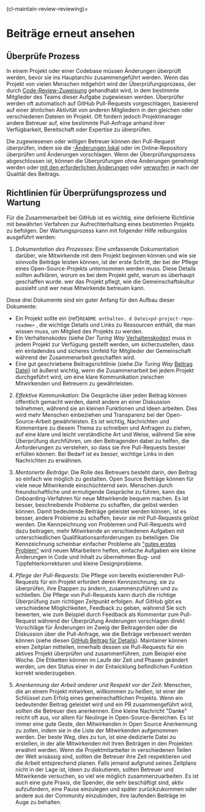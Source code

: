 (cl-maintain-review-reviewing)=
# Beiträge erneut ansehen

## Überprüfe Prozess
In einem Projekt oder einer Codebase müssen Änderungen überprüft werden, bevor sie ins Hauptarchiv zusammengeführt werden. Wenn das Projekt von vielen Menschen mitgehört wird der Überprüfungsprozess, der durch [Code-Review-Zuweisung](https://help.github.com/en/github/setting-up-and-managing-organizations-and-teams/managing-code-review-assignment-for-your-team) gehandhabt wird, in dem bestimmte Mitglieder des Teams dieser Aufgabe zugewiesen werden. Überprüfer werden oft automatisch auf GitHub Pull-Requests vorgeschlagen, basierend auf einer ähnlichen Aktivität von anderen Mitgliedern in den gleichen oder verschiedenen Dateien im Projekt. Oft fordern jedoch Projektmanager andere Betreuer auf, eine bestimmte Pull-Anfrage anhand ihrer Verfügbarkeit, Bereitschaft oder Expertise zu überprüfen.

Die zugewiesenen oder willigen Betreuer können den Pull-Request überprüfen, indem sie die [-Änderungen lokal](https://help.github.com/en/github/collaborating-with-issues-and-pull-requests/checking-out-pull-requests-locally) oder im Online-Repository überprüfen und Änderungen vorschlagen. Wenn der Überprüfungsprozess abgeschlossen ist, können die Überprüfungen ohne Änderungen genehmigt werden oder [mit den erforderlichen Änderungen](https://help.github.com/en/github/collaborating-with-issues-and-pull-requests/approving-a-pull-request-with-required-reviews) oder [verworfen](https://help.github.com/en/github/collaborating-with-issues-and-pull-requests/dismissing-a-pull-request-review) je nach der Qualität des Beitrags.

## Richtlinien für Überprüfungsprozess und Wartung
Für die Zusammenarbeit bei GitHub ist es wichtig, eine definierte Richtlinie mit bewährten Verfahren zur Aufrechterhaltung eines bestimmten Projekts zu befolgen. Der Wartungsprozess kann mit folgender Hilfe reibungslos ausgeführt werden:

1. *Dokumentation des Prozesses*: Eine umfassende Dokumentation darüber, wie Mitwirkende mit dem Projekt beginnen können und wie sie sinnvolle Beiträge leisten können, ist der erste Schritt, der bei der Pflege eines Open-Source-Projekts unternommen werden muss. Diese Details sollten aufklären, worum es bei dem Projekt geht, warum es überhaupt geschaffen wurde. wer das Projekt pflegt, wie die Gemeinschaftskultur aussieht und wer neue Mitwirkende betreuen kann.

Diese drei Dokumente sind ein guter Anfang für den Aufbau dieser Dokumente:
- Ein Projekt sollte ein {ref}`README enthalten. d Datei<pd-project-repo-readme>` , die wichtige Details und Links zu Ressourcen enthält, die man wissen muss, um Mitglied des Projekts zu werden.
- Ein Verhaltenskodex (siehe _Der Turing Way_ [Verhaltenskodex](https://github.com/alan-turing-institute/the-turing-way/blob/main/CODE_OF_CONDUCT.md)) muss in jedem Projekt zur Verfügung gestellt werden, um sicherzustellen, dass ein einladendes und sicheres Umfeld für Mitglieder der Gemeinschaft während der Zusammenarbeit geschaffen wird.
- Eine gut geschriebene Beitragsrichtlinie (siehe _Die Turing Way_ [Beitrag Datei](https://github.com/alan-turing-institute/the-turing-way/blob/main/CONTRIBUTING.md)) ist äußerst wichtig, wenn die Zusammenarbeit bei jedem Projekt durchgeführt wird, um eine klare Kommunikation zwischen Mitwirkenden und Betreuern zu gewährleisten.

2. *Effektive Kommunikation*: Die Gespräche über jeden Beitrag können öffentlich gemacht werden, damit andere an einer Diskussion teilnehmen, während sie an kleinen Funktionen und Ideen arbeiten. Dies wird mehr Menschen einbeziehen und Transparenz bei der Open-Source-Arbeit gewährleisten. Es ist wichtig, Nachrichten und Kommentare zu diesem Thema zu schreiben und Anfragen zu ziehen, auf eine klare und leicht verständliche Art und Weise, während Sie eine Überprüfung durchführen, um den Beitragenden dabei zu helfen, die Anforderungen zu verstehen, so dass sie ihre Pull-Requests besser erfüllen können. Bei Bedarf ist es besser, wichtige Links in den Nachrichten zu erwähnen.

3. *Mentorierte Beiträge*: Die Rolle des Betreuers besteht darin, den Beitrag so einfach wie möglich zu gestalten. Open Source Beiträge können für viele neue Mitwirkende einschüchternd sein. Menschen durch freundschaftliche und ermutigende Gespräche zu führen, kann das Onboarding-Verfahren für neue Mitwirkende bequem machen. Es ist besser, beschreibende Probleme zu schaffen, die gelöst werden können. Damit bedeutende Beiträge geleistet werden können, ist es besser, andere Probleme zu schaffen, bevor sie mit Pull-Requests gelöst werden. Die Kennzeichnung von Problemen und Pull-Requests wird dazu beitragen, mehr Mitwirkende an verschiedenen Aufgaben mit unterschiedlichen Qualifikationsanforderungen zu beteiligen. Die Kennzeichnung scheinbar einfacher Probleme als ["gutes erstes Problem"](https://help.github.com/en/github/building-a-strong-community/encouraging-helpful-contributions-to-your-project-with-labels) wird neuen Mitarbeitern helfen, einfache Aufgaben wie kleine Änderungen in Code und Inhalt zu übernehmen Bug- und Tippfehlerkorrekturen und kleine Designprobleme.

4. *Pflege der Pull-Requests*: Die Pflege von bereits existierenden Pull-Requests für ein Projekt erfordert deren Kennzeichnung. sie zu überprüfen, ihre Etappen zu ändern, zusammenzuführen und zu schließen. Die Pflege von Pull-Requests kann durch die richtige Überprüfung zum richtigen Zeitpunkt erfolgen. Auf GitHub gibt es verschiedene Möglichkeiten, Feedback zu geben, während Sie sich bewerten, wie zum Beispiel durch Feedback als Kommentar zum Pull-Request während der Überprüfung Änderungen vorschlagen direkt Vorschläge für Änderungen im Zweig der Beitragenden oder die Diskussion über die Pull-Anfrage, wie die Beiträge verbessert werden können (siehe diesen [GitHub Beitrag für Details](https://help.github.com/en/github/collaborating-with-issues-and-pull-requests/about-pull-request-reviews)). Maintainer können einen Zeitplan mitteilen, innerhalb dessen sie Pull-Requests für ein aktives Projekt überprüfen und zusammenführen, zum Beispiel eine Woche. Die Etiketten können im Laufe der Zeit und Phasen geändert werden, um den Status einer in der Entwicklung befindlichen Funktion korrekt wiederzugeben.

5. *Anerkennung der Arbeit anderer und Respekt vor der Zeit*: Menschen, die an einem Projekt mitwirken, willkommen zu heißen, ist einer der Schlüssel zum Erfolg eines gemeinschaftlichen Projekts. Wenn ein bedeutender Beitrag geleistet wird und ein PR zusammengeführt wird, sollten die Betreuer dies anerkennen. Eine kleine Nachricht "Danke" reicht oft aus, vor allem für Neulinge in Open-Source-Bereichen. Es ist immer eine gute Geste, den Mitwirkenden in Open Source Anerkennung zu zollen, indem sie in die Liste der Mitwirkenden aufgenommen werden. Der beste Weg, dies zu tun, ist eine dedizierte Datei zu erstellen, in der alle Mitwirkenden mit ihren Beiträgen in den Projekten erwähnt werden. Wenn die Projektmitarbeiter in verschiedenen Teilen der Welt ansässig sind, sollten die Betreuer ihre Zeit respektieren und die Arbeit entsprechend planen. Falls jemand aufgrund seines Zeitplans nicht in der Lage ist, Ideen zu diskutieren, sollten Betreuer und Mitwirkende versuchen, so viel wie möglich zusammenzuarbeiten. Es ist auch eine gute Praxis, die Spender, die sehr beschäftigt sind, aktiv aufzufordern, eine Pause einzulegen und später zurückzukommen oder andere aus der Community einzubinden, ihre laufenden Beiträge im Auge zu behalten.
